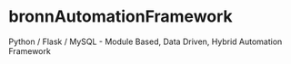 # bronnAutomationFramework
Python / Flask / MySQL - Module Based, Data Driven, Hybrid Automation Framework
